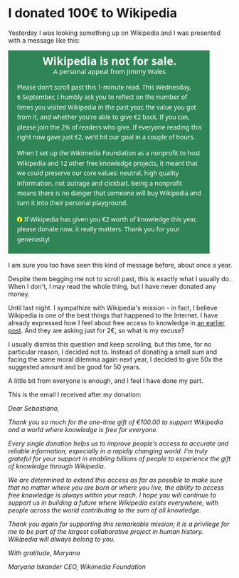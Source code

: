 # I donated 100€ to Wikipedia

Yesterday I was looking something up on Wikipedia and I was presented
with a message like this:

![Wikipedia fundraiser banner, asking to donate 2€](banner.png)

I am sure you too have seen this kind of message before, about once
a year.

Despite them begging me not to scroll past, this is exactly what I
usually do.  When I don't, I may read the whole thing, but I have never
donated any money.

Until last night. I sympathize with Wikipedia's mission - in fact,
I believe Wikipedia is one of the best things that happened to the
Internet. I have already expressed how I feel about free access to
knowledge in [an earlier post](../2023-01-11-aaron-swartz). And they
are asking just for 2€, so what is my excuse?

I usually dismiss this question and keep scrolling, but this time, for
no particular reason, I decided not to.  Instead of donating a small
sum and facing the same moral dilemma again next year, I decided to give
50x the suggested amount and be good for 50 years.

A little bit from everyone is enough, and I feel I have done my part.

This is the email I received after my donation:


*Dear Sebastiano,*

*Thank you so much for the one-time gift of €100.00 to support Wikipedia
and a world where knowledge is free for everyone.*

*Every single donation helps us to improve people’s access to accurate and
reliable information, especially in a rapidly changing world. I’m truly
grateful for your support in enabling billions of people to experience the
gift of knowledge through Wikipedia.*

*We are determined to extend this access as far as possible to make sure
that no matter where you are born or where you live, the ability to access
free knowledge is always within your reach. I hope you will continue to
support us in building a future where Wikipedia exists everywhere, with
people across the world contributing to the sum of all knowledge.*

*Thank you again for supporting this remarkable mission; it is a privilege
for me to be part of the largest collaborative project in human history.
Wikipedia will always belong to you.*

*With gratitude,
Maryana*

*Maryana Iskander
CEO, Wikimedia Foundation*
